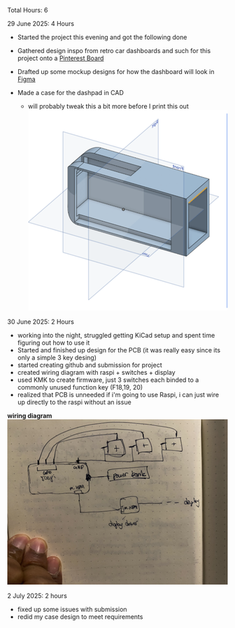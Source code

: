 Total Hours: 6

29 June 2025: 4 Hours

-   Started the project this evening and got the following done

-   Gathered design inspo from retro car dashboards and such for this project onto a [Pinterest Board](https://pin.it/3RkpYdUsZ)
-   Drafted up some mockup designs for how the dashboard will look in [Figma](https://www.figma.com/design/asrEkvQnpRTlTKvGopl8YJ/Untitled?node-id=1-2&t=SUWxltnkHklI4Q8a-1)
-   Made a case for the dashpad in CAD
    -   will probably tweak this a bit more before I print this out
        ![Early Draft](assets/early_draft.png)

30 June 2025: 2 Hours

-   working into the night, struggled getting KiCad setup and spent time figuring out how to use it
-   Started and finished up design for the PCB (it was really easy since its only a simple 3 key desing)
-   started creating github and submission for project
-   created wiring diagram with raspi + switches + display
-   used KMK to create firmware, just 3 switches each binded to a commonly unused function key (F18,19, 20)
-   realized that PCB is unneeded if i'm going to use Raspi, i can just wire up directly to the raspi without an issue

**wiring diagram**
![wiring diagram](assets/wiring_diagram.jpg)

2 July 2025: 2 hours
- fixed up some issues with submission
- redid my case design to meet requirements